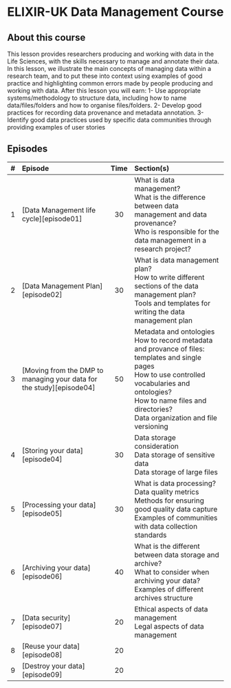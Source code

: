 # ELIXIR-UK Data Management Course

## About this course

This lesson provides researchers producing and working with data in the Life Sciences, with the skills necessary to manage and annotate their data.
In this lesson, we illustrate the main concepts of managing data within a research team, and to put these into context using examples of good practice and highlighting common errors made by people producing and working with data.
After this lesson you will earn:
1- Use appropriate systems/methodology to structure data, including how to name data/files/folders and how to organise files/folders.
2- Develop good practices for recording data provenance and metadata annotation.
3- Identify good data practices used by specific data communities through providing examples of user stories 


## Episodes

| # |  Episode | Time | Section(s)|
|--:|:---------|:----:|:------------|
| 1 | [Data Management life cycle][episode01] | 30 | What is data management?<br>What is the difference between data management and data provenance?<br>Who is responsible for the data management in a research project?|
| 2 | [Data Management Plan][episode02] | 30 | What is data management plan?<br>How to write different sections of the data management plan?<br>Tools and templates for writing the data management plan 
| 3 | [Moving from the DMP to managing your data for the study][episode04] | 50 | Metadata and ontologies <br> How to record metadata and provance of files: templates and single pages <br> How to use controlled vocabularies and ontologies? <br> How to name files and directories? <br> Data organization and file versioning
| 4 | [Storing your data][episode04] | 30 | Data storage consideration <br> Data storage of sensitive data  <br> Data storage of large files
| 5 | [Processing your data][episode05] | 30 | What is data processing? <br> Data quality metrics <br> Methods for ensuring good quality data capture <br> Examples of communities with data collection standards<br>
| 6 | [Archiving your data][episode06] | 40 | What is the different between data storage and archive? <br> What to consider when archiving your data? <br> Examples of different archives structure
| 7 | [Data security][episode07] | 20 | Ethical aspects of data management <br> Legal aspects of data management
| 8 | [Reuse your data][episode08] | 20 | |
| 9 | [Destroy your data][episode09] | 20 | |
